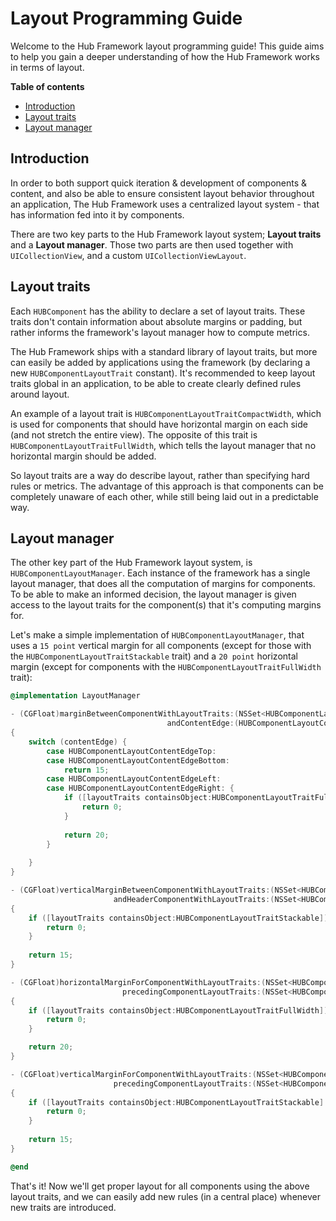 # Layout Programming Guide

Welcome to the Hub Framework layout programming guide! This guide aims to help you gain a deeper understanding of how the Hub Framework works in terms of layout.

**Table of contents**

- [Introduction](#introduction)
- [Layout traits](#layout-traits)
- [Layout manager](#layout-manager)

## Introduction

In order to both support quick iteration & development of components & content, and also be able to ensure consistent layout behavior throughout an application, The Hub Framework uses a centralized layout system - that has information fed into it by components.

There are two key parts to the Hub Framework layout system; **Layout traits** and a **Layout manager**. Those two parts are then used together with `UICollectionView`, and a custom `UICollectionViewLayout`.

## Layout traits

Each `HUBComponent` has the ability to declare a set of layout traits. These traits don't contain information about absolute margins or padding, but rather informs the framework's layout manager how to compute metrics.

The Hub Framework ships with a standard library of layout traits, but more can easily be added by applications using the framework (by declaring a new `HUBComponentLayoutTrait` constant). It's recommended to keep layout traits global in an application, to be able to create clearly defined rules around layout.

An example of a layout trait is `HUBComponentLayoutTraitCompactWidth`, which is used for components that should have horizontal margin on each side (and not stretch the entire view). The opposite of this trait is `HUBComponentLayoutTraitFullWidth`, which tells the layout manager that no horizontal margin should be added.

So layout traits are a way do describe layout, rather than specifying hard rules or metrics. The advantage of this approach is that components can be completely unaware of each other, while still being laid out in a predictable way.

## Layout manager

The other key part of the Hub Framework layout system, is `HUBComponentLayoutManager`. Each instance of the framework has a single layout manager, that does all the computation of margins for components. To be able to make an informed decision, the layout manager is given access to the layout traits for the component(s) that it's computing margins for.

Let's make a simple implementation of `HUBComponentLayoutManager`, that uses a `15 point` vertical margin for all components (except for those with the `HUBComponentLayoutTraitStackable` trait) and a `20 point` horizontal margin (except for components with the `HUBComponentLayoutTraitFullWidth` trait):

```objective-c
@implementation LayoutManager

- (CGFloat)marginBetweenComponentWithLayoutTraits:(NSSet<HUBComponentLayoutTrait *> *)layoutTraits
                                   andContentEdge:(HUBComponentLayoutContentEdge)contentEdge
{
    switch (contentEdge) {
        case HUBComponentLayoutContentEdgeTop:
        case HUBComponentLayoutContentEdgeBottom:
            return 15;
        case HUBComponentLayoutContentEdgeLeft:
        case HUBComponentLayoutContentEdgeRight: {
            if ([layoutTraits containsObject:HUBComponentLayoutTraitFullWidth]) {
                return 0;
            }
            
            return 20;
        }
            
    }
}

- (CGFloat)verticalMarginBetweenComponentWithLayoutTraits:(NSSet<HUBComponentLayoutTrait *> *)layoutTraits
                       andHeaderComponentWithLayoutTraits:(NSSet<HUBComponentLayoutTrait *> *)headerLayoutTraits
{
    if ([layoutTraits containsObject:HUBComponentLayoutTraitStackable]) {
        return 0;
    }
    
    return 15;
}

- (CGFloat)horizontalMarginForComponentWithLayoutTraits:(NSSet<HUBComponentLayoutTrait *> *)layoutTraits
                         precedingComponentLayoutTraits:(NSSet<HUBComponentLayoutTrait *> *)precedingComponentLayoutTraits
{
    if ([layoutTraits containsObject:HUBComponentLayoutTraitFullWidth]) {
        return 0;
    }

    return 20;
}

- (CGFloat)verticalMarginForComponentWithLayoutTraits:(NSSet<HUBComponentLayoutTrait *> *)layoutTraits
                       precedingComponentLayoutTraits:(NSSet<HUBComponentLayoutTrait *> *)precedingComponentLayoutTraits
{
    if ([layoutTraits containsObject:HUBComponentLayoutTraitStackable] && [precedingComponentLayoutTraits containsObject:HUBComponentLayoutTraitStackable]) {
        return 0;
    }
    
    return 15;
}

@end
```

That's it! Now we'll get proper layout for all components using the above layout traits, and we can easily add new rules (in a central place) whenever new traits are introduced.